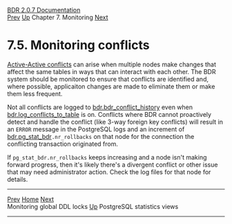   [BDR 2.0.7 Documentation](README.md)                                                                                                          
  [Prev](monitoring-ddl-lock.md "Monitoring global DDL locks")   [Up](monitoring.md)    Chapter 7. Monitoring    [Next](monitoring-postgres-stats.md "PostgreSQL statistics views")  


# 7.5. Monitoring conflicts

[Active-Active conflicts](conflicts.md) can arise when multiple nodes
make changes that affect the same tables in ways that can interact with
each other. The BDR system should be monitored to ensure that conflicts
are identified and, where possible, applicaiton changes are made to
eliminate them or make them less frequent.

Not all conflicts are logged to
[bdr.bdr_conflict_history](catalog-bdr-conflict-history.md) even when
[bdr.log_conflicts_to_table](bdr-configuration-variables.md#GUC-BDR-LOG-CONFLICTS-TO-TABLE)
is on. Conflicts where BDR cannot proactively detect and handle the
conflict (like 3-way foreign key conflicts) will result in an
`ERROR` message in the PostgreSQL logs and an increment of
[bdr.pg_stat_bdr](catalog-pg-stat-bdr.md)`.nr_rollbacks` on
that node for the connection the conflicting transaction originated
from.

If `pg_stat_bdr.nr_rollbacks` keeps increasing and a node
isn\'t making forward progress, then it\'s likely there\'s a divergent
conflict or other issue that may need administrator action. Check the
log files for that node for details.



  ------------------------------------------------- -------------------------------------- -------------------------------------------------------
  [Prev](monitoring-ddl-lock.md)     [Home](README.md)      [Next](monitoring-postgres-stats.md)  
  Monitoring global DDL locks                        [Up](monitoring.md)                              PostgreSQL statistics views
  ------------------------------------------------- -------------------------------------- -------------------------------------------------------
